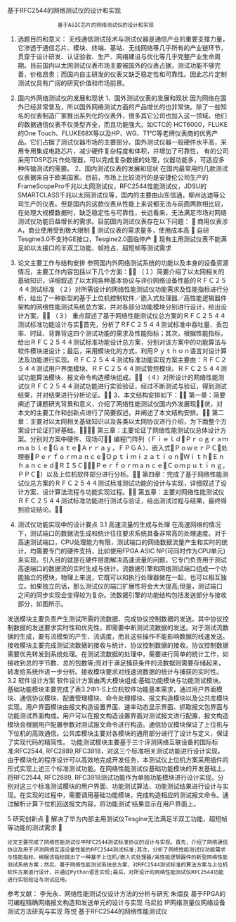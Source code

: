 
基于RFC2544的网络测试仪的设计和实现

					基于ASIC芯片的网络测试仪的设计和实现
1.	选题目的和意义：
无线通信测试技术与测试仪器是通信产业的重要支撑力量，它渗透于通信芯片、模块、终端、基站、无线网络等几乎所有的产业链环节，贯穿于设计研发、认证验收、生产、网络建设与优化等几乎完整产业生命周期。目前国内以太网测试仪表市场主要被国外的仪表占据，测试功能不够完善，价格昂贵；而国内自主研发的仪表又缺乏稳定性和可靠性。因此芯片定制测试仪具有广阔的研究价值和市场前景。
2.	国内外网络测试仪的发展和现状
1、国外测试仪表的发展和现状
因为网络在国外已经非常普及，所以国外网络测试方面的产品增长的也非常快。除了一些知名的仪表制造厂家推出系列化的仪表外，很多其它公司也加入这一领域。他们的数据通信仪表不仅类型齐全，而且功能强大。如CTC的 HCT6000，FLUKE的One Touch、FLUKE68X等以及HP、WG、T1℃等老牌仪表商的优秀产品。它们占据了测试仪器市场的主要部分。国外测试仪器一般硬件水平高，采用专用集成电路芯片，减少硬件复杂程度和体积，并增加了可靠性， 有的公司采用TDSP芯片作处理器，可以完成复杂数据的处理，仪器功能多，可适应多种传输测试的需要。
2、国内测试仪表的发展和现状
在国内最常用的几款测试仪表据来自于欧美国家。目前，市场上比较流行的是安捷伦公司生产的FrameScopePro千兆以太网测试仪，RFC2544性能测试仪，JDSU的SMARTCLASS千兆以太网测试仪等，国内的主要由山东信通，柳州达迪等公司生产的仪表。但是国内的这款仪表从性能上来说都无法与前面两款相比较，在处理大规模数据时，缺乏稳定性与可靠性，长远看来，无法满足市场对网络测试仪功能日益增长的需求。目前国内测试仪表存在以下问题：
	商用仪表涉A，商业使用受到极大限制
	测试仪表的需求量多，使用成本高
	自研Tesgine3.0不支持GE接口，Tesgine2.0面临停产
	现有主用测试仪表不能满足如以太接口的半双工功能、帧抢占、超短帧等测试需求

3.	论文主要工作与结构安排
参照国内外网络测试系统的功能以及本身的设备资源情况，主要工作内容包括以下几个方面：
（１）简要介绍了以太网相关的基础知识，详细叙述了以太网各种基本协议与评价网络设备性能的ＲＦＣ２５４４测试标准
（２）对所需设计的网络性能测试仪功能需求及性能指标进行分析，给出了一种新型的基于上位机控制软件／嵌入式处理器／高性能逻辑器件架构的网络性能测试系统总方案，并对各部分功能模块分别进行设计，给出设计方案。
（３）	重点叙述了基于网络性能测试仪总方案的ＲＦＣ２５４４测试标准功能设计与实首先，分析了ＲFＣ２５４４测试标准中吞吐量、丢包率、时延、背靠背这四个测试功能的需求及性能指标；其次，根据性能指标，给出ＲＦＣ２５４４测试标准功能设计总方案，分别对该方案中的功能算法与软件模块进设计；最后，采用模块化的方式，利用Ｐｙｔｈｏｎ语言对设计算法及功能进行实现。ＲＦＣ２５４４测试标准功能实现方案主要由：ＲＦＣ２５４４测试用户界面模块、ＲＦＣ２５４４测试管控模块、ＲＦＣ２５４４测试功能算法模块、报文命令构造模块组成。
（４）对所设计的网络性能测试仪ＲＦＣ２５４４测试功能进行实验验证，经过不断测试与验证，得到测试结果，并对结果进行分析论证。
3、本文结构安排如下：
第一章：简要阐述了课题研宄背景和意义，介绍了网络性能测试仪国内外发展现状，对本文的主要工作和创新点进行了简要叙述，并阐述了本文结构安排。
第二章：主要对以太网相关基础知识以及各类以太网协议进行介绍，为下面整个方案设计论证打好基础。
第三章：主要论证了网络性能测试仪总体设计方案。分别对方案中硬件、现场可
编程门阵列（ＦｉｅｌｄＰｒｏｇｒａｍｍａｂｌｅＧａｔｅＡｒｒａｙ，ＦＰＧＡ）、嵌入式ＰｏｗｅｒＰＣ处理器ＰｅｒｆｏｒｍａｎｃｅＯｐｔｉｍｉｚａｔｉｏｎＷｉｔｈＥｎｈａｎｃｅｄＲＩＳＣ＿ＰｅｒｆｏｒｍａｎｃｅＣｏｍｐｕｔｉｎｇ，ＰＰＣ）以及上位机软件部分进行分析。
第四章：完成了基于网络性能测试仪总方案的ＲＦＣ２５４４测试标准测试功能的设计与实现，详细叙述了设计方案、设计算法流程与功能实现过程。
第五章：主要对网络性能测试仪ＲＦＣ２５４４测试标准功能进行测试与验证，给出测试过程与结果，最终得到验证结论。

4.	测试仪功能实现中的设计要点
3.1 高速流量的生成与处理
在高速网络的情况下，测试端口的数据流生成和统计往往要求系统具备非常高的处理速度。对于高速测试端口，CPU处理能力有限，测试端口的网络数据流量产生和实时的统计，均需要专门的硬件支持，比如使用FPGA  ASIC  NP(可同时作为CPU单元)来实现。引入目的就是在硬件层面解决高速流量的问题，它专门负责用于测试高速端口的数据流的实时生成与统计。流数据引擎和网络测试端口组成一个功能独立的模块，物理上来说，它既可以和执行处理器做在一起，也可以相互独立。如果独立的话，那么测试仪的端口扩展性将会大大提高;但是，测试端口之间的同步实现会变得较为复杂。流数据引擎的功能结构包括发送部分与接收部分，如图所示。



发送模块主要负责产生测试所需的流数据、完成协议控制数据的发送。其中协议控制数据的发送要求实时性和优先性，即需要中断测试流数据的发送。对于测试流数据的生成，要有流模型的产生、流调度，而且这些操作不能影响数据的线速发送。接收模块主要完成测试流数据的接收与统计、协议控制数据的接收。协议控制数据需要优先转发到系统处理。在测试流数据的处理中，需要进行简单的统计工作，如接收到总的字节数、总的包数等;而对于满足捕获条件的流数据则需要存储起来，转发给系统作进一步分析。接收模块要求对线速流数据的统计与捕获的实时性。
3.2 软件设计方案
软件设计方案由两大模块组成:基础功能模块与功能测试模块。
    基础功能模块主要完成了表3.2中1-S上位机软件功能基本需求，通过用户界面模块、通信协议模块、配置管理模块、命令处理模块、报文构造模块以及公共库模块实现。用户界面模块由报文构造设置界面、速率动态显示界面、抓取报文包界面与功能测试界面构成。用户可以在报文构造设置界面对测试报文进行配置，报文构造模块会根据用户配置参数对测试报文命令进行构造。通信协议模块保证了上位机与下位机的高效通信。公共库模块主要对各模块的通用部分进行了设计与定义，保证了实现代码的精简性。
    功能测试模块主要基于三个评测网络互联设备的国际标准:RFC2544, RFC2889,RFC3918，对这三个标准相关测试功能进行设计实现。由于模块化的程序设计可以高效地完成开发任务，本测试仪上位机方案采用插件的形式实现上述三个标准测试功能。在网络性能测试仪基础功能模块的开发基础上，将RFC2544, RFC2889, RFC3918测试功能作为单独功能模块进行设计实现。分别对这三个标准测试模块的用户界面、功能测试算法、功能测试结果进行设计与实现。在实现的过程中，需要调用基础功能模块，完成构造相应的测试报文命令。通过解析计算下位机回送报文内容，将功能测试‘结果显示在用户界面上。

5 研究创新点
	解决了华为内部主用测试仪Tesgine无法满足半双工功能，超短帧等功能的测试需求 
	



    论文主要完成了网络性能测试仪中RFC2544测试标准协议的设计与实现。首先，介绍了网络通信协议及用于评测网络互连设备性能的RFC2544测试标准;其次，分析了网络性能测试仪功能需求与性能指标，根据该指标提出了一种基于上位机/嵌入式处理器/高性能逻辑器件的新型网络性能测试系统方案；然后，基于网络性能测试系统总方案，对RFC2544测试标准的算法方案与上位机软件方案进行设计，并通过Python语言实现;最后，对所设计的网络性能测试仪RFC2544功能进行实验验证与测试应用。



参考文献：
李光永．网络性能测试仪设计方法的分析与研宄
朱熠良 基于FPGA的可编程精确网络报文构造和发送单元的设计与实现
马尼拉 IP网络测量仪网络设备测试方法研究与实现
陈悦 基于RFC2544的网络性能测试仪
